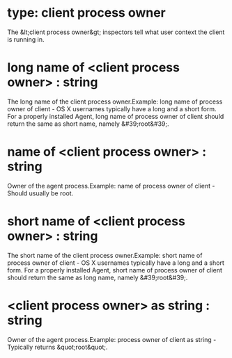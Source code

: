 # type: client process owner

The &amp;lt;client process owner&amp;gt; inspectors tell what user context the client is running in.

# long name of &lt;client process owner&gt; : string

The long name of the client process owner.Example: long name of process owner of client - OS X usernames typically have a long and a short form. For a properly installed Agent, long name of process owner of client should return the same as short name, namely &amp;#39;root&amp;#39;.

# name of &lt;client process owner&gt; : string

Owner of the agent process.Example: name of process owner of client - Should usually be root.

# short name of &lt;client process owner&gt; : string

The short name of the client process owner.Example: short name of process owner of client - OS X usernames typically have a long and a short form. For a properly installed Agent, short name of process owner of client should return the same as long name, namely &amp;#39;root&amp;#39;.

# &lt;client process owner&gt; as string : string

Owner of the agent process.Example: process owner of client as string - Typically returns &amp;quot;root&amp;quot;.
